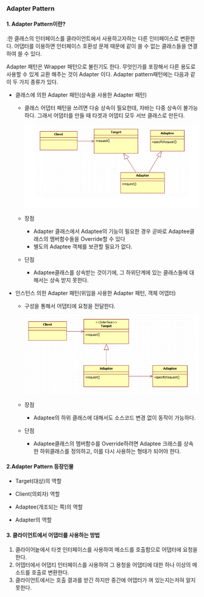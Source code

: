 ### Adapter Pattern

#### 1. Adapter Pattern이란?

:한 클래스의 인터페이스를 클라이언트에서 사용하고자하는 다른 인터페이스로 변환한다. 어댑터를 이용하면 인터페이스 호환성 문제 때문에 같이 쓸 수 없는 클래스들을 연결하여 쓸 수 있다.

Adapter 패턴은 Wrapper 패턴으로 불린기도 한다.  무엇인가를 포장해서 다른 용도로 사용할 수 있게 교환 해주는 것이 Adapter 이다. Adapter pattern패턴에는 다음과 같이 두 가지 종류가 있다.

+  클래스에 의한 Adapter 패턴(상속을 사용한 Adapter 패턴)

   +  클래스 어댑터 패턴을 쓰려면 다숭 상속이 필요한데, 자바는 다중 상속이 불가능 하다. 그래서  어댑터를 만들 때 타겟과 어뎁티 모두 서브 클래스로 만든다.

      ![image](https://github.com/Hongsomang/Design-Pattern/blob/master/Structral%20Pattern/Adapter_Pattern/Image/Class_Adapter.PNG?raw=true)

   + 장점

     + Adapter 클래스에서 Adaptee의 기능이 필요한 경우 곧바로 Adaptee클래스의 멤버함수들을 Override할 수 있다
     + 별도의 Adaptee 객체를 보관할 필요가 없다.

   + 단점

     +  Adaptee클래스를 상속받는 것이기에, 그 하위단계에 있는 클래스들에 대해서는 상속 받지 못한다.

+ 인스턴스 의한 Adapter 패턴(위임을 사용한 Adapter 패턴, 객체 어뎁터)

  + 구성을 통해서 어댑티에 요청을 전달한다.

    ![image](https://github.com/Hongsomang/Design-Pattern/blob/master/Structral%20Pattern/Adapter_Pattern/Image/Object_Adapter.PNG?raw=true)

  +  장점

     +  Adaptee의 하위 클래스에 대해서도 소스코드 변경 없이 동작이 가능하다.

  +  단점

     +  Adaptee클래스의 멤버함수를 Override하려면 Adaptee 크래스를 상속한 하위클래스를 정의하고, 이를 다시 사용하는 형태가 되어야 한다.


#### 2.Adapter Pattern 등장인물

+ Target(대상)의 역할

+ Client(의뢰자) 역할

+ Adaptee(개조되는 쪽)의 역할

+ Adapter의 역할


#### 3. 클라이언트에서 어댑터를 사용하는 방법

1. 클라이어늩에서 타겟 인터페이스를 사용하여 메소드를 호출함으로 어댑터에 요청을 한다.
2. 어뎁터에서 어댑티 인터페이스를 사용하여 그 용청을 어댑티에 대한 하나 이상의 메소드를 호출로 변환한다.
3. 클라이언트에서는 호출 결과를 받긴 하지만 중간에 어뎁터가 껴 있는지는저혀 알지 못한다.